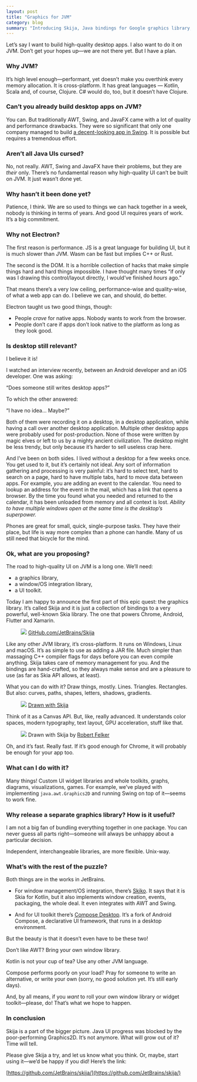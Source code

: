 ```yaml
---
layout: post
title: "Graphics for JVM"
category: blog
summary: "Introducing Skija, Java bindings for Google graphics library, Skia"
---
```


Let’s say I want to build high-quality desktop apps. I also want to do it on JVM. Don’t get your hopes up—we are not there yet. But I have a plan.

### Why JVM?

It’s high level enough—performant, yet doesn’t make you overthink every memory allocation. It is cross-platform. It has great languages — Kotlin, Scala and, of course, Clojure. C# would do, too, but it doesn’t have Clojure.

### Can’t you already build desktop apps on JVM?

You can. But traditionally AWT, Swing, and JavaFX came with a lot of quality and performance drawbacks. They were so significant that only one company managed to build [a decent-looking app in Swing](https://www.jetbrains.com/idea/). It is possible but requires a tremendous effort.

### Aren’t all Java UIs cursed?

No, not really. AWT, Swing and JavaFX have their problems, but they are _their_ only. There’s no fundamental reason why high-quality UI can’t be built on JVM. It just wasn’t done yet.

### Why hasn’t it been done yet?

Patience, I think. We are so used to things we can hack together in a week, nobody is thinking in terms of years. And good UI requires years of work. It’s a big commitment.

### Why not Electron?

The first reason is performance. JS is a great language for building UI, but it is much slower than JVM. Wasm can be fast but implies C++ or Rust.

The second is the DOM. It is a horrible collection of hacks that make simple things hard and hard things impossible. I have thought many times “if only was I drawing this control/layout directly, I would’ve finished _hours_ ago.”

That means there’s a very low ceiling, performance-wise and quality-wise, of what a web app can do. I believe we can, and should, do better.

Electron taught us two good things, though:

- People _crave_ for native apps. Nobody wants to work from the browser.
- People don’t care if apps don’t look native to the platform as long as they look good.

### Is desktop still relevant?

I believe it is! 

I watched an interview recently, between an Android developer and an iOS developer. One was asking:

“Does someone still writes desktop apps?”

To which the other answered:

“I have no idea... Maybe?”

Both of them were recording it on a desktop, in a desktop application, while having a call over another desktop application. Multiple other desktop apps were probably used for post-production. None of those were written by magic elves or left to us by a mighty ancient civilization. The desktop might be less trendy, but only because it’s harder to sell useless crap here.

And I’ve been on both sides. I lived without a desktop for a few weeks once. You get used to it, but it’s certainly not ideal. Any sort of information gathering and processing is very painful: it’s hard to select text, hard to search on a page, hard to have multiple tabs, hard to move data between apps. For example, you are adding an event to the calendar. You need to lookup an address for the event in the mail, which has a link that opens a browser. By the time you found what you needed and returned to the calendar, it has been unloaded from memory and all context is lost. _Ability to have multiple windows open at the same time is the desktop’s superpower._

Phones are great for small, quick, single-purpose tasks. They have their place, but life is way more complex than a phone can handle. Many of us still need that bicycle for the mind.

### Ok, what are you proposing?

The road to high-quality UI on JVM is a long one. We’ll need:

- a graphics library,
- a window/OS integration library,
- a UI toolkit.

Today I am happy to announce the first part of this epic quest: the graphics library. It’s called Skija and it is just a collection of bindings to a very powerful, well-known Skia library. The one that powers Chrome, Android, Flutter and Xamarin.

<figure>
    <a href="https://github.com/JetBrains/skija/"><img src="skija.png"></a>
    <a href="https://github.com/JetBrains/skija/">GitHub.com/JetBrains/Skija</a>
</figure>

Like any other JVM library, it’s cross-platform. It runs on Windows, Linux and macOS. It’s as simple to use as adding a JAR file. Much simpler than massaging C++ compiler flags for days before you can even compile anything. Skija takes care of memory management for you. And the bindings are hand-crafted, so they always make sense and are a pleasure to use (as far as Skia API allows, at least).

What you can do with it? Draw things, mostly. Lines. Triangles. Rectangles. But also: curves, paths, shapes, letters, shadows, gradients.

<figure>
    <img src="bitmap.png">
    <a href="https://github.com/JetBrains/skija/blob/master/examples/lwjgl/src/main/java/org/jetbrains/skija/examples/lwjgl/BitmapScene.java">Drawn with Skija</a>
</figure>

Think of it as a Canvas API. But, like, really advanced. It understands color spaces, modern typography, text layout, GPU acceleration, stuff like that.

<figure>
    <img src="Elso-WfWMAED8dc.jpg">
    Drawn with Skija by <a href="https://twitter.com/BlueAquilae/status/1322696020329902082">Robert Felker</a>
</figure>

Oh, and it’s fast. Really fast. If it’s good enough for Chrome, it will probably be enough for your app too.

### What can I do with it?

Many things! Custom UI widget libraries and whole toolkits, graphs, diagrams, visualizations, games. For example, we’ve played with implementing `java.awt.Graphics2D` and running Swing on top of it—seems to work fine.

### Why release a separate graphics library? How is it useful?

I am not a big fan of bundling everything together in one package. You can never guess all parts right—someone will always be unhappy about a particular decision.

Independent, interchangeable libraries, are more flexible. Unix-way.

### What’s with the rest of the puzzle?

Both things are in the works in JetBrains.

- For window management/OS integration, there’s [Skiko](https://github.com/JetBrains/skiko/). It says that it is Skia for Kotlin, but it also implements window creation, events, packaging, the whole deal. It even integrates with AWT and Swing.

- And for UI toolkit there’s [Compose Desktop](https://github.com/JetBrains/compose-jb). It’s a fork of Android Compose, a declarative UI framework, that runs in a desktop environment.

But the beauty is that it doesn’t even have to be these two!

Don’t like AWT? Bring your own window library.

Kotlin is not your cup of tea? Use any other JVM language.

Compose performs poorly on your load? Pray for someone to write an alternative, or write your own (sorry, no good solution yet. It’s still early days).

And, by all means, if you _want_ to roll your own window library or widget toolkit—please, do! That’s what we hope to happen.

### In conclusion

Skija is a part of the bigger picture. Java UI progress was blocked by the poor-performing Graphics2D. It’s not anymore. What will grow out of it? Time will tell.

Please give Skija a try, and let us know what you think. Or, maybe, start using it—we’d be happy if you did! Here’s the link:

[https://github.com/JetBrains/skija/](https://github.com/JetBrains/skija/)